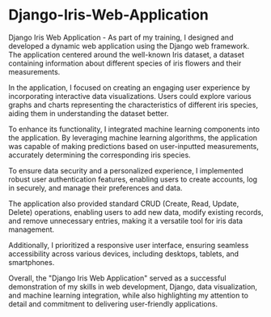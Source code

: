 # Django-Iris-Web-Application

Django Iris Web Application - As part of my training, I designed and developed a dynamic web application using the Django web framework. The application centered around the well-known Iris dataset, a dataset containing information about different species of iris flowers and their measurements.

In the application, I focused on creating an engaging user experience by incorporating interactive data visualizations. Users could explore various graphs and charts representing the characteristics of different iris species, aiding them in understanding the dataset better.

To enhance its functionality, I integrated machine learning components into the application. By leveraging machine learning algorithms, the application was capable of making predictions based on user-inputted measurements, accurately determining the corresponding iris species.

To ensure data security and a personalized experience, I implemented robust user authentication features, enabling users to create accounts, log in securely, and manage their preferences and data.

The application also provided standard CRUD (Create, Read, Update, Delete) operations, enabling users to add new data, modify existing records, and remove unnecessary entries, making it a versatile tool for iris data management.

Additionally, I prioritized a responsive user interface, ensuring seamless accessibility across various devices, including desktops, tablets, and smartphones.

Overall, the "Django Iris Web Application" served as a successful demonstration of my skills in web development, Django, data visualization, and machine learning integration, while also highlighting my attention to detail and commitment to delivering user-friendly applications.
